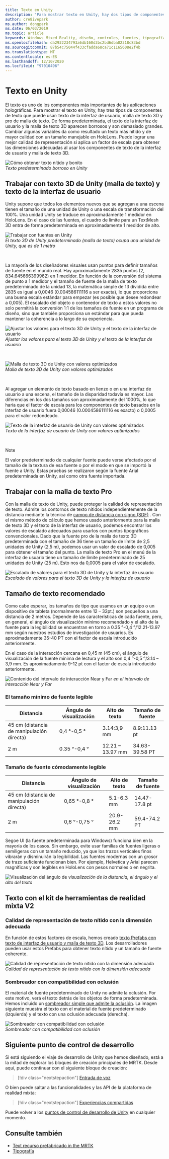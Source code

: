 ```yaml
---
title: Texto en Unity
description: 'Para mostrar texto en Unity, hay dos tipos de componentes de texto que puede usar: texto de la interfaz de usuario y malla de texto 3D.'
author: cre8ivepark
ms.author: dongpark
ms.date: 06/03/2019
ms.topic: article
keywords: Windows Mixed Reality, diseño, controles, fuentes, tipografía, IU, experiencia de usuario, auriculares de realidad mixta, auriculares de la realidad mixta de Windows, auriculares de realidad virtual, MRTK, kit de herramientas de realidad mixta
ms.openlocfilehash: da2932234793a6db160d3bc2bd6dba02318c83bd
ms.sourcegitcommit: 87b54c75044f433cfadda68ca71c1165608e2f4b
ms.translationtype: MT
ms.contentlocale: es-ES
ms.lasthandoff: 12/10/2020
ms.locfileid: "97010496"
---
```

# <a name="text-in-unity"></a>Texto en Unity

El texto es uno de los componentes más importantes de las aplicaciones holográficas. Para mostrar el texto en Unity, hay tres tipos de componentes de texto que puede usar: texto de la interfaz de usuario, malla de texto 3D y pro de malla de texto. De forma predeterminada, el texto de la interfaz de usuario y la malla de texto 3D aparecen borrosos y son demasiado grandes. Cambiar algunas variables da como resultado un texto más nítido y de mayor calidad con un tamaño manejable en HoloLens. Puede lograr una mejor calidad de representación si aplica un factor de escala para obtener las dimensiones adecuadas al usar los componentes de texto de la interfaz de usuario y malla de texto 3D.

![Cómo obtener texto nítido y bonito](images/hug-text-02-640px.png)<br>
*Texto predeterminado borroso en Unity*

## <a name="working-with-unitys-3d-text-text-mesh-and-ui-text"></a>Trabajar con texto 3D de Unity (malla de texto) y texto de la interfaz de usuario

Unity supone que todos los elementos nuevos que se agregan a una escena tienen el tamaño de una unidad de Unity o una escala de transformación del 100%. Una unidad Unity se traduce en aproximadamente 1 medidor en HoloLens. En el caso de las fuentes, el cuadro de límite para un TextMesh 3D entra de forma predeterminada en aproximadamente 1 medidor de alto.

![Trabajar con fuentes en Unity](images/640px-hug-text-03.png)<br>
*El texto 3D de Unity predeterminado (malla de texto) ocupa una unidad de Unity, que es de 1 metro*

<br>

La mayoría de los diseñadores visuales usan puntos para definir tamaños de fuente en el mundo real. Hay aproximadamente 2835 puntos (2, 834.645666399962) en 1 medidor. En función de la conversión del sistema de punto a 1 medidor y el tamaño de fuente de la malla de texto predeterminado de la unidad 13, la matemática simple de 13 dividida entre 2835 es igual a 0,0046 (0.004586111116 a ser exacta), lo que proporciona una buena escala estándar para empezar (es posible que desee redondear a 0,005). El escalado del objeto o contenedor de texto a estos valores no solo permitirá la conversión 1:1 de los tamaños de fuente en un programa de diseño, sino que también proporciona un estándar para que pueda mantener la coherencia a lo largo de su experiencia.

![Ajustar los valores para el texto 3D de Unity y el texto de la interfaz de usuario](images/Text_In_Unity_Measurements1.png)<br>
*Ajustar los valores para el texto 3D de Unity y el texto de la interfaz de usuario*

<br>

![Malla de texto 3D de Unity con valores optimizados](images/hug-text-05-1000px.png)<br>
*Malla de texto 3D de Unity con valores optimizados*

<br>

Al agregar un elemento de texto basado en lienzo o en una interfaz de usuario a una escena, el tamaño de la disparidad todavía es mayor. Las diferencias en los dos tamaños son aproximadamente del 1000%, lo que haría que el factor de escala para los componentes de texto basados en la interfaz de usuario fuera 0,00046 (0.0004586111116 es exacto) o 0,0005 para el valor redondeado.

![Texto de la interfaz de usuario de Unity con valores optimizados](images/hug-text-04-1000px.png)<br>
*Texto de la interfaz de usuario de Unity con valores optimizados*

<br>

>[!NOTE]
>El valor predeterminado de cualquier fuente puede verse afectado por el tamaño de la textura de esa fuente o por el modo en que se importó la fuente a Unity. Estas pruebas se realizaron según la fuente Arial predeterminada en Unity, así como otra fuente importada.

## <a name="working-with-text-mesh-pro"></a>Trabajar con la malla de texto Pro

Con la malla de texto de Unity, puede proteger la calidad de representación de texto. Admite los contornos de texto nítidos independientemente de la distancia mediante la técnica de [campo de distancia con signo (SDF)](https://steamcdn-a.akamaihd.net/apps/valve/2007/SIGGRAPH2007_AlphaTestedMagnification.pdf) . Con el mismo método de cálculo que hemos usado anteriormente para la malla de texto 3D y el texto de la interfaz de usuario, podemos encontrar los valores de escalado adecuados para usarlos con puntos tipográficos convencionales. Dado que la fuente pro de la malla de texto 3D predeterminada con el tamaño de 36 tiene un tamaño de límite de 2,5 unidades de Unity (2,5 m), podemos usar un valor de escalado de 0,005 para obtener el tamaño del punto. La malla de texto Pro en el menú de la interfaz de usuario tiene un tamaño de límite predeterminado de 25 unidades de Unity (25 m). Esto nos da 0,0005 para el valor de escalado.

![Escalado de valores para el texto 3D de Unity y la interfaz de usuario](images/Text_In_Unity_Measurements2.png)<br>
*Escalado de valores para el texto 3D de Unity y la interfaz de usuario*

## <a name="recommended-text-size"></a>Tamaño de texto recomendado
Como cabe esperar, los tamaños de tipo que usamos en un equipo o un dispositivo de tableta (normalmente entre 12 – 32pt.) son pequeños a una distancia de 2 metros. Depende de las características de cada fuente, pero, en general, el ángulo de visualización mínimo recomendado y el alto de la fuente para la legibilidad se encuentran en torno a 0.35 °-0,4 °/12.21-13.97 mm según nuestros estudios de investigación de usuarios. Es aproximadamente 35-40 PT con el factor de escala introducido anteriormente.

En el caso de la interacción cercana en 0,45 m (45 cm), el ángulo de visualización de la fuente mínima de lectura y el alto son 0,4 °-0,5 °/3.14 – 3,9 mm. Es aproximadamente 9-12 pt con el factor de escala introducido anteriormente.

![Contenido del intervalo de interacción Near y Far ](images/typography-distance-1000px.jpg)
 *en el intervalo de interacción Near y Far*

### <a name="the-minimum-legible-font-size"></a>El tamaño mínimo de fuente legible
| Distancia | Ángulo de visualización | Alto de texto | Tamaño de fuente |
|---------|---------|---------|---------|
| 45 cm (distancia de manipulación directa) | 0,4 °-0,5 ° | 3.14:3,9 mm | 8.9:11.13 pt |
| 2 m | 0.35 °-0,4 ° | 12.21 – 13.97 mm | 34.63-39.58 PT |


### <a name="the-comfortably-legible-font-size"></a>Tamaño de fuente cómodamente legible
| Distancia | Ángulo de visualización | Alto de texto | Tamaño de fuente |
|---------|---------|---------|---------|
| 45 cm (distancia de manipulación directa) | 0,65 °-0,8 ° | 5.1-6.3 mm | 14.47-17.8 pt |
| 2 m | 0,6 °-0,75 ° | 20.9-26.2 mm | 59.4-74.2 PT |

Segoe UI (la fuente predeterminada para Windows) funciona bien en la mayoría de los casos. Sin embargo, evite usar familias de fuentes ligeras o semiligeras con un tamaño reducido, ya que los trazos verticales finos vibrarán y disminuirán la legibilidad. Las fuentes modernas con un grosor de trazo suficiente funcionan bien. Por ejemplo, Helvetica y Arial parecen magníficas y son legibles en HoloLens con pesos normales o en negrita.

![Visualización del ángulo de ](images/Text_In_Unity_ViewingAngle.jpg)
 *visualización de la distancia, el ángulo y el alto del texto*

## <a name="text-with-mixed-reality-toolkit-v2"></a>Texto con el kit de herramientas de realidad mixta V2

### <a name="sharp-text-rendering-quality-with-proper-dimension"></a>Calidad de representación de texto nítido con la dimensión adecuada

En función de estos factores de escala, hemos creado [texto Prefabs con texto de interfaz de usuario y malla de texto 3D](https://github.com/microsoft/MixedRealityToolkit-Unity/tree/mrtk_development/Assets/MRTK/SDK/StandardAssets/Prefabs/Text). Los desarrolladores pueden usar estos Prefabs para obtener texto nítido y un tamaño de fuente coherente.

![Calidad de representación de texto nítido con la dimensión adecuada](images/hug-text-06-1000px.png)<br>
*Calidad de representación de texto nítido con la dimensión adecuada*

### <a name="shader-with-occlusion-support"></a>Sombreador con compatibilidad con oclusión

El material de fuente predeterminado de Unity no admite la oclusión. Por este motivo, verá el texto detrás de los objetos de forma predeterminada. Hemos incluido un [sombreador simple que admite la oclusión](https://github.com/microsoft/MixedRealityToolkit-Unity/blob/mrtk_development/Assets/MRTK/StandardAssets/Shaders/Text3DShader.shader). La imagen siguiente muestra el texto con el material de fuente predeterminado (izquierda) y el texto con una oclusión adecuada (derecha).

![Sombreador con compatibilidad con oclusión](images/hug-text-07-1000px.png)<br>
*Sombreador con compatibilidad con oclusión*

## <a name="next-development-checkpoint"></a>Siguiente punto de control de desarrollo

Si está siguiendo el viaje de desarrollo de Unity que hemos diseñado, está a la mitad de explorar los bloques de creación principales de MRTK. Desde aquí, puede continuar con el siguiente bloque de creación:

> [!div class="nextstepaction"]
> [Entrada de voz](voice-input-in-unity.md)

O bien puede saltar a las funcionalidades y las API de la plataforma de realidad mixta:

> [!div class="nextstepaction"]
> [Experiencias compartidas](shared-experiences-in-unity.md)

Puede volver a los [puntos de control de desarrollo de Unity](unity-development-overview.md#2-core-building-blocks) en cualquier momento.


## <a name="see-also"></a>Consulte también
* [Text recurso prefabricado in the MRTK](https://github.com/microsoft/MixedRealityToolkit-Unity/tree/mrtk_development/Assets/MRTK/SDK/StandardAssets/Prefabs/Text)
* [Tipografía](../../design/typography.md)
